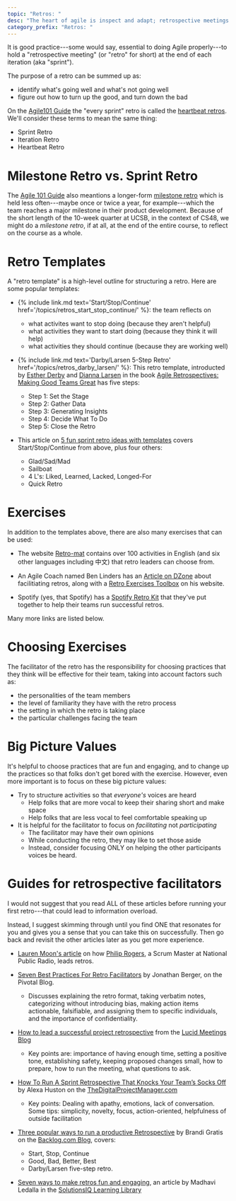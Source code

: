 ```yaml
---
topic: "Retros: "
desc: "The heart of agile is inspect and adapt; retrospective meetings ('retros') help make sure we do that"
category_prefix: "Retros: "
---
```



It is good practice---some would say, essential to doing Agile properly---to hold 
a "retrospective meeting" (or "retro" for short) at the end of each iteration (aka "sprint").


The purpose of a retro can be summed up as:
* identify what's going well and what's not going well
* figure out how to turn up the good, and turn down the bad

On the [Agile101 Guide](https://agilealliance.org/agile101) 
the "every sprint" retro is called the [heartbeat retros](https://www.agilealliance.org/glossary/heartbeatretro).
We'll consider these terms to mean the same thing:
* Sprint Retro
* Iteration Retro
* Heartbeat Retro

# Milestone Retro vs. Sprint Retro

The [Agile 101 Guide](https://agilealliance.org/agile101) also meantions a longer-form [milestone retro](https://www.agilealliance.org/glossary/milestone-retrospective/)
which is held less often---maybe once or twice a year, for example---which the team reaches a major milestone in their
product development.    Because of the short length of the 10-week quarter at UCSB, in the context of CS48, we might do a 
*milestone retro*, if at all,  at the end of the entire course, to reflect on the course as a whole.

# Retro Templates

A "retro template" is a high-level outline for structuring a retro.  Here are some popular templates:

* {% include link.md text='Start/Stop/Continue' href='/topics/retros_start_stop_continue/' %}: the team reflects on
     * what activites want to stop doing (because they aren't helpful)
     * what activities they want to start doing (because they think it will help)
     * what activities they should continue (because they are working well)

* {% include link.md text='Darby/Larsen 5-Step Retro' href='/topics/retros_darby_larsen/' %}: This retro template,
   introducted by 
   [Esther Derby](http://www.estherderby.com/) and 
   [Dianna Larsen](https://www.futureworksconsulting.com/about/diana-larsen)
   in the book [Agile Retrospectives: Making Good Teams Great](http://www.estherderby.com/books)
   has five steps:
   * Step 1: Set the Stage
   * Step 2: Gather Data
   * Step 3: Generating Insights
   * Step 4: Decide What To Do
   * Step 5: Close the Retro
   
 * This article on [5 fun sprint retro ideas with templates](https://www.atlassian.com/blog/jira-software/5-fun-sprint-retrospective-ideas-templates) covers Start/Stop/Continue from above, plus four others:
    * Glad/Sad/Mad
    * Sailboat
    * 4 L's: Liked, Learned, Lacked, Longed-For
    * Quick Retro
    
# Exercises

In addition to the templates above, there are also many exercises that can be used:

* The website [Retro-mat](https://retromat.org/en/) contains over 100 activities in English (and six 
   other languages including 中文) that retro leaders can choose from. 
   
* An Agile Coach named Ben Linders has an [Article on DZone](https://dzone.com/articles/facilitating-effective-agile-retrospectives) about facilitiating retros, along with a [Retro Exercises Toolbox](https://www.benlinders.com/exercises/) on his website.

* Spotify (yes, that Spotify) has a [Spotify Retro Kit](https://labs.spotify.com/2017/12/15/spotify-retro-kit/) that they've put
   together to help their teams run successful retros.

Many more links are listed below.
   
# Choosing Exercises   

The facilitator of the retro has the responsibility for
choosing practices that they think will be effective for their team, taking into account factors
such as:
* the personalities of the team members
* the level of familiarity they have with the retro process
* the setting in which the retro is taking place
* the particular challenges facing the team

# Big Picture Values

It's helpful to choose practices that are fun and engaging, and to change up the practices so that 
folks don't get bored with the exercise.  However, even more important is to focus on these big picture 
values:

* Try to structure activities so that *everyone's* voices are heard
   * Help folks that are more vocal to keep their sharing short and make space
   * Help folks that are less vocal to feel comfortable speaking up
* It is helpful for the facilitator to focus on *facilitating* not *participating*
   * The facilitator may have their own opinions
   * While conducting the retro, they may like to set those aside
   * Instead, consider focusing ONLY on helping the other participants voices be heard.

# Guides for retrospective facilitators

I would not suggest that you read ALL of these articles before running your first retro---that could lead to information
overload.  

Instead, I suggest skimming through until you find ONE that resonates for you and gives you a sense that you
can take this on successfully.  Then go back and revisit the other articles later as you get more experience.

* [Lauren Moon's article](https://blog.trello.com/the-5-steps-to-better-team-retrospectives) on how [Philip Rogers](https://twitter.com/g_philip), a Scrum Master at National Public Radio, leads retros.
* [Seven Best Practices For Retro Facilitators](https://content.pivotal.io/blog/7-best-practices-for-facilitating-agile-retrospectives) by Jonathan Berger, on the Pivotal Blog.
   * Discusses explaining the retro format, taking verbatim notes, categorizing without introducing bias, making action items actionable, falsifiable, and assigning them to specific individuals, and the importance of confidentiality.

* [How to lead a successful project retrospective](https://blog.lucidmeetings.com/blog/how-to-lead-a-successful-project-retrospective-meeting) from the [Lucid Meetings Blog](https://blog.lucidmeetings.com/)
   * Key points are: importance of having enough time, setting a positive tone, establishing safety, keeping proposed changes small, how to prepare, how to run the meeting, what questions to ask.
   
* [How To Run A Sprint Retrospective That Knocks Your Team’s Socks Off](https://thedigitalprojectmanager.com/how-run-sprint-retrospective/) by Alexa Huston on the [TheDigitalProjectManager.com](https://thedigitalprojectmanager.com)
   * Key points: Dealing with apathy, emotions, lack of conversation.  Some tips: simplicity, novelty, focus, action-oriented, helpfulness of outside facilitation
   
* [Three popular ways to run a productive Retrospective](https://backlog.com/blog/three-ways-run-productive-retrospective/) by Brandi Gratis on the [Backlog.com Blog](https://backlog.com/blog/), covers:
   * Start, Stop, Continue
   * Good, Bad, Better, Best
   * Darby/Larsen five-step retro.

* [Seven ways to make retros fun and engaging](https://www.solutionsiq.com/learning/blog-post/7-ways-to-make-retrospectives-fun-and-engaging//blog-post/7-ways-to-make-retrospectives-fun-and-engaging/), an article by Madhavi Ledalla  in the [SolutionsIQ Learning Library](https://www.solutionsiq.com/learning/)
